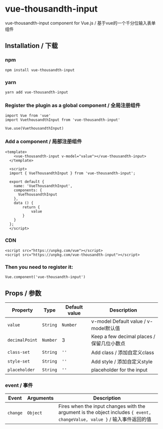 # vue-thousandth-input
vue-thousandth-input component for Vue.js / 基于vue的一个千分位输入表单组件

## Installation / 下载

### npm
```
npm install vue-thousandth-input
```
### yarn
```
yarn add vue-thousandth-input
```
### Register the plugin as a global component / 全局注册组件
```
import Vue from 'vue'
import VuethousandthInput from 'vue-thousandth-input'

Vue.use(VuethousandthInput)
```

### Add a component / 局部注册组件

```
<template>
    <vue-thousandth-input v-model="value"></vue-thousandth-input>
  </template>

  <script>
  import { VueThousandthInput } from 'vue-thousandth-input';

  export default {
    name: 'VueThousandthInput',
    components: {
      VueThousandthInput
    },
    data () {
    	return {
    		value
    	}
    }
  };
  </script>
```

### CDN

```
<script src="https://unpkg.com/vue"></script>
<script src="https://unpkg.com/vue-thousandth-input"></script>
```

### Then you need to register it:

```
Vue.component('vue-thousandth-input')
```

## Props / 参数

| Property | Type | Default value | Description |
| -------- | ---- | ------------- | ----------- |
| `value` | `String`|`Number` | v-model Default value / v-model默认值 |
| `decimalPoint` | `Number` | 3 | Keep a few decimal places / 保留几位小数点 |
| `class-set` | `String` | `''` | Add class / 添加自定义class |
| `style-set` | `String` | `''` | Add style / 添加自定义style |
| `placeholder` | `String` | `''` | placeholder for the input |

### event / 事件
| Event | Arguments | Description |
| ----- | --------- | ----------- |
| `change` | `Object` | Fires when the input changes with the argument is the object includes `{ event, changeValue, value }`  / 输入事件返回的值 |
